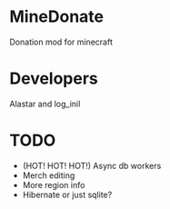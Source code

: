 # MineDonate
Donation mod for minecraft 
# Developers
Alastar and log_inil
# TODO
+ (HOT! HOT! HOT!) Async db workers
+ Merch editing
+ More region info
+ Hibernate or just sqlite?
